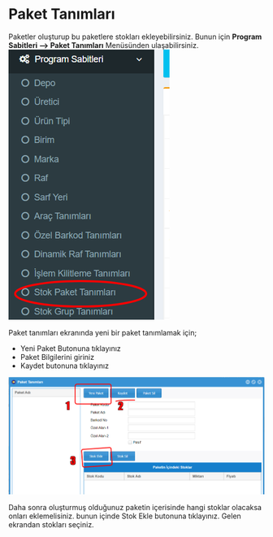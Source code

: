 # Paket Tanımları

Paketler oluşturup bu paketlere stokları ekleyebilirsiniz.  Bunun için **Program Sabitleri --> Paket Tanımları** Menüsünden ulaşabilirsiniz.\
<img src="../.gitbook/assets/image (2) (2).png" alt="" data-size="original">

Paket tanımları ekranında yeni bir paket tanımlamak için;

* Yeni Paket Butonuna tıklayınız
* Paket Bilgilerini giriniz
* Kaydet butonuna tıklayınız

![](<../.gitbook/assets/image (20).png>)

Daha sonra oluşturmuş olduğunuz paketin içerisinde hangi stoklar olacaksa onları eklemelisiniz. bunun içinde Stok Ekle butonuna tıklayınız. Gelen ekrandan stokları seçiniz.

